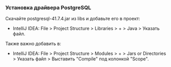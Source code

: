 ### Установка драйвера PostgreSQL
Скачайте postgresql-41.7.4.jar из libs и добавьте его в проект:
- IntelliJ IDEA: File > Project Structure > Libraries > + > Java > Указать файл.

Также важно добавить в:
- IntelliJ IDEA: File > Project Structure > Modules > + > Jars or Directories > Указать файл > Выставить "Compile" под колонкой "Scope".
